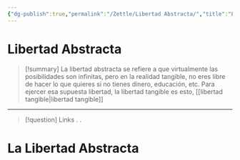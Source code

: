 ```yaml
---
{"dg-publish":true,"permalink":"/Zettle/Libertad Abstracta/","title":"Libertad abstracta","updated":"2023-11-20T19:24:28.796-05:00"}
---
```



# Libertad Abstracta

> [!summary] 
> La libertad abstracta se refiere a que virtualmente las posibilidades son infinitas, pero en la realidad tangible, no eres libre de hacer lo que quieres si no tienes dinero, educación, etc. Para ejercer esa supuesta libertad, la libertad tangible es esto, [[libertad tangible\|libertad tangible]]

- - - 
> [!question] Links
> .
> .

# La Libertad Abstracta

